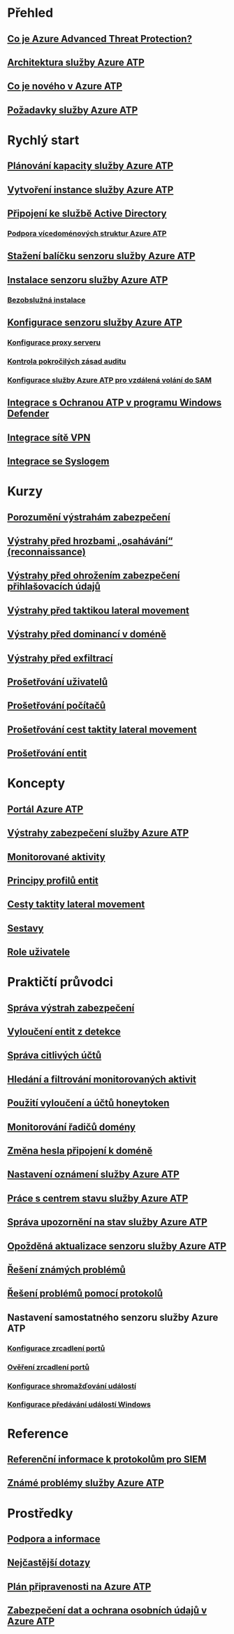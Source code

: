 
# Přehled
## [Co je Azure Advanced Threat Protection?](what-is-atp.md)
## [Architektura služby Azure ATP](atp-architecture.md)
## [Co je nového v Azure ATP](atp-whats-new.md)
## [Požadavky služby Azure ATP](atp-prerequisites.md)
# Rychlý start
## [Plánování kapacity služby Azure ATP](atp-capacity-planning.md)
## [Vytvoření instance služby Azure ATP](install-atp-step1.md)
## [Připojení ke službě Active Directory](install-atp-step2.md)
### [Podpora vícedoménových struktur Azure ATP](atp-multi-forest.md)
## [Stažení balíčku senzoru služby Azure ATP](install-atp-step3.md)
## [Instalace senzoru služby Azure ATP](install-atp-step4.md)
### [Bezobslužná instalace](ATP-silent-installation.md)
## [Konfigurace senzoru služby Azure ATP](install-atp-step5.md)
### [Konfigurace proxy serveru](configure-proxy.md)
### [Kontrola pokročilých zásad auditu](atp-advanced-audit-policy.md)
### [Konfigurace služby Azure ATP pro vzdálená volání do SAM](install-atp-step8-samr.md)
## [Integrace s Ochranou ATP v programu Windows Defender](integrate-wd-atp.md)
## [Integrace sítě VPN](install-atp-step6-vpn.md)
## [Integrace se Syslogem](setting-syslog.md)
# Kurzy
## [Porozumění výstrahám zabezpečení](understanding-security-alerts.md)
## [Výstrahy před hrozbami „osahávání“ (reconnaissance)](atp-reconnaissance-alerts.md)
## [Výstrahy před ohrožením zabezpečení přihlašovacích údajů](atp-compromised-credentials-alerts.md)
## [Výstrahy před taktikou lateral movement](atp-lateral-movement-alerts.md)
## [Výstrahy před dominancí v doméně](atp-domain-dominance-alerts.md)
## [Výstrahy před exfiltrací](atp-exfiltration-alerts.md)
## [Prošetřování uživatelů](investigate-a-user.md)
## [Prošetřování počítačů](investigate-a-computer.md)
## [Prošetřování cest taktity lateral movement](investigate-lateral-movement-path.md)
## [Prošetřování entit](investigate-entity.md)
# Koncepty
## [Portál Azure ATP](workspace-portal.md)
## [Výstrahy zabezpečení služby Azure ATP](suspicious-activity-guide.md)
## [Monitorované aktivity](monitored-activities.md)
## [Principy profilů entit](entity-profiles.md)
## [Cesty taktity lateral movement](use-case-lateral-movement-path.md)
## [Sestavy](reports.md)
## [Role uživatele](atp-role-groups.md)
# Praktičtí průvodci
## [Správa výstrah zabezpečení](working-with-suspicious-activities.md)
## [Vyloučení entit z detekce](excluding-entities-from-detections.md)
## [Správa citlivých účtů](sensitive-accounts.md)
## [Hledání a filtrování monitorovaných aktivit](atp-activities-search.md)
## [Použití vyloučení a účtů honeytoken](install-atp-step7.md)
## [Monitorování řadičů domény](atp-sensor-monitoring.md)
## [Změna hesla připojení k doméně](modifying-atp-config-dcpassword.md)
## [Nastavení oznámení služby Azure ATP](notifications.md)
## [Práce s centrem stavu služby Azure ATP](atp-health-center.md)
## [Správa upozornění na stav služby Azure ATP](monitoring-alerts.md)
## [Opožděná aktualizace senzoru služby Azure ATP](sensor-update.md)
## [Řešení známých problémů](troubleshooting-atp-known-issues.md)
## [Řešení problémů pomocí protokolů](troubleshooting-atp-using-logs.md)
## Nastavení samostatného senzoru služby Azure ATP
### [Konfigurace zrcadlení portů](configure-port-mirroring.md)
### [Ověření zrcadlení portů](validate-port-mirroring.md)
### [Konfigurace shromažďování událostí](configure-event-collection.md)
### [Konfigurace předávání událostí Windows](configure-event-forwarding.md)
# Reference
## [Referenční informace k protokolům pro SIEM](cef-format-sa.md)
## [Známé problémy služby Azure ATP](known-issues.md)
# Prostředky
## [Podpora a informace](atp-support.md)
## [Nejčastější dotazy](atp-technical-faq.md)
## [Plán připravenosti na Azure ATP](atp-resources.md)
## [Zabezpečení dat a ochrana osobních údajů v Azure ATP](atp-privacy-compliance.md)
